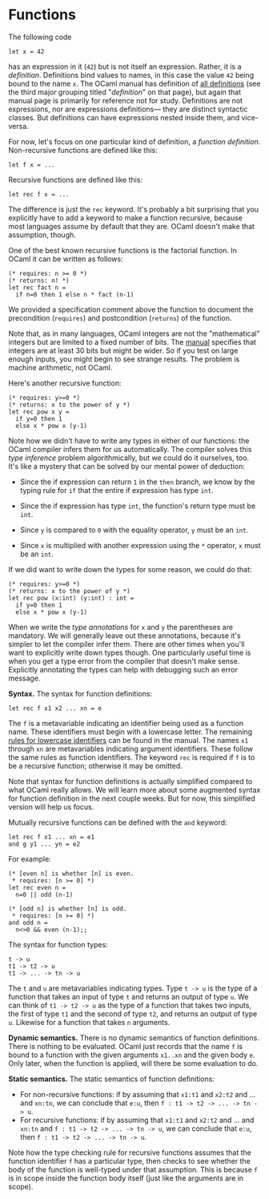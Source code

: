 # Functions

The following code
```
let x = 42
```
has an expression in it (`42`) 
but is not itself an expression.  Rather, it is a *definition*. 
Definitions bind values to names, in this case the value `42` being
bound to the name `x`.  The OCaml manual has definition of
[all definitions][definitions] 
(see the third major grouping titled "*definition*" on that page), but again
that manual page is primarily for reference not for study.
Definitions are not expressions, nor are expressions definitions&mdash;
they are distinct syntactic classes.  But definitions can have expressions
nested inside them, and vice-versa.

[definitions]: http://caml.inria.fr/pub/docs/manual-ocaml/modules.html

For now, let's focus on one particular kind of definition, a *function definition*.
Non-recursive functions are defined like this:

	let f x = ...

Recursive functions are defined like this:

	let rec f x = ...

The difference is just the `rec` keyword.  It's probably a bit surprising that
you explicitly have to add a keyword to make a function recursive, because
most languages assume by default that they are.  OCaml doesn't make that 
assumption, though.

One of the best known recursive functions is the factorial function.
In OCaml it can be written as follows:

```
(* requires: n >= 0 *)
(* returns: n! *)
let rec fact n = 
  if n=0 then 1 else n * fact (n-1)
```

We provided a specification comment above the function to document the
precondition (`requires`) and postcondition (`returns`) of the function. 

Note that, as in many languages, OCaml integers are not the
"mathematical" integers but are limited to a fixed number of bits.  The
[manual][man] specifies that integers are at least 30 bits but might be
wider.  So if you test on large enough inputs, you might begin to see
strange results.  The problem is machine arithmetic, not OCaml.  

[man]: http://caml.inria.fr/pub/docs/manual-ocaml/values.html#sec76


Here's another recursive function:
```
(* requires: y>=0 *)
(* returns: x to the power of y *)
let rec pow x y = 
  if y=0 then 1 
  else x * pow x (y-1)
```

Note how we didn't have to write any types in either of our functions:
the OCaml compiler infers them for us automatically.  The compiler
solves this *type inference* problem algorithmically, but we could do
it ourselves, too. It's like a mystery that can be solved by our
mental power of deduction:

* Since the if expression can return `1` in the `then`
  branch, we know by the typing rule for `if` that the entire if expression
  has type `int`.  
  
* Since the if expression has type `int`, the function's return type must
  be `int`.
  
* Since `y` is compared to `0` with the equality operator, `y` must be an `int`.

* Since `x` is multiplied with another expression using the `*` operator,
  `x` must be an `int`.
  
If we did want to write down the types for some reason, we could do that:
```
(* requires: y>=0 *)
(* returns: x to the power of y *)
let rec pow (x:int) (y:int) : int = 
  if y=0 then 1 
  else x * pow x (y-1)
```
When we write the *type annotations* for `x` and `y` the parentheses are
mandatory.  We will generally leave out these annotations, because
it's simpler to let the compiler infer them.  There are other times when you'll
want to explicitly write down types though.  One particularly useful time
is when you get a type error from the compiler that doesn't make sense.
Explicitly annotating the types can help with debugging such an error message.

**Syntax.**
The syntax for function definitions:
```
let rec f x1 x2 ... xn = e
```
The `f` is a metavariable indicating an identifier being used as a function
name.  These identifiers must begin with a lowercase letter.  The remaining
[rules for lowercase identifiers][lowercase] can be found in the manual.
The names `x1` through `xn` are metavariables indicating argument identifiers.
These follow the same rules as function identifiers.  The keyword `rec`
is required if `f` is to be a recursive function; otherwise it may be omitted.

[lowercase]: http://caml.inria.fr/pub/docs/manual-ocaml/lex.html#lowercase-ident

Note that syntax for function definitions is actually simplified compared
to what OCaml really allows.  We will learn more about some augmented
syntax for function definition in the next couple weeks.  But for now,
this simplified version will help us focus.

Mutually recursive functions can be defined with the `and` keyword:
```
let rec f x1 ... xn = e1
and g y1 ... yn = e2
```
For example:
```
(* [even n] is whether [n] is even.
 * requires: [n >= 0] *)
let rec even n = 
  n=0 || odd (n-1) 
  
(* [odd n] is whether [n] is odd.
 * requires: [n >= 0] *)
and odd n = 
  n<>0 && even (n-1);;
```

The syntax for function types:
```
t -> u
t1 -> t2 -> u
t1 -> ... -> tn -> u
```
The `t` and `u` are metavariables indicating types. Type `t -> u` is the
type of a function that takes an input of type `t` and returns an output
of type `u`.  We can think of `t1 -> t2 -> u` as the type of a function
that takes two inputs, the first of type `t1` and the second of type
`t2`, and returns an output of type `u`.  Likewise for a function that
takes `n` arguments.  

**Dynamic semantics.**
There is no dynamic semantics of function definitions.  There is nothing
to be evaluated.  OCaml just records that the name `f` is bound to a function
with the given arguments `x1..xn` and the given body `e`.  Only later, when
the function is applied, will there be some evaluation to do.

**Static semantics.**
The static semantics of function definitions:

* For non-recursive functions: if by assuming that 
  `x1:t1` and `x2:t2` and ... and `xn:tn`, we can conclude that `e:u`, 
  then `f : t1 -> t2 -> ... -> tn -> u`.
* For recursive functions: if by assuming that 
  `x1:t1` and `x2:t2` and ... and `xn:tn` and
  `f : t1 -> t2 -> ... -> tn -> u`, we can conclude that `e:u`,
  then `f : t1 -> t2 -> ... -> tn -> u`.
  
Note how the type checking rule for recursive functions assumes that the
function identifier `f` has a particular type, then checks to see whether
the body of the function is well-typed under that assumption.  This is
because `f` is in scope inside the function body itself (just like the arguments
are in scope).

